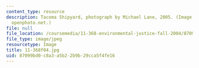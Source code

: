 ```yaml
---
content_type: resource
description: Tacoma Shipyard, photograph by Michael Lane, 2005. (Image courtesy of
  openphoto.net.)
file: null
file_location: /coursemedia/11-368-environmental-justice-fall-2004/87099bd0c8a3a5b22b9b29cca5f4fe16_11-368f04.jpg
file_type: image/jpeg
resourcetype: Image
title: 11-368f04.jpg
uid: 87099bd0-c8a3-a5b2-2b9b-29cca5f4fe16
---
```

